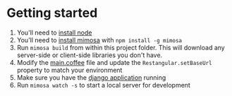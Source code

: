 # Getting started

1. You'll need to [install node](http://nodejs.org/)
2. You'll need to [install mimosa](http://mimosa.io) with `npm install -g mimosa`
3. Run `mimosa build` from within this project folder. This will download any server-side or client-side libraries you don't have.
4. Modify the [main.coffee](dhm116/ArchAngel/tree/mimosa/mimosa-app/assets/javascripts/main.coffee) file and update the `Restangular.setBaseUrl` property to match your environment
5. Make sure you have the [django application](dhm116/ArchAngel/tree/mimosa/django-app) running
6. Run `mimosa watch -s` to start a local server for development